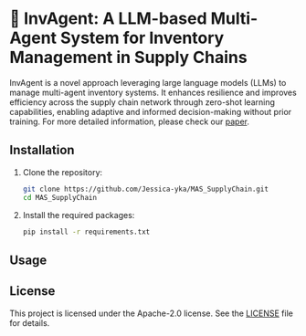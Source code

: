 # :robot: InvAgent: A LLM-based Multi-Agent System for Inventory Management in Supply Chains

InvAgent is a novel approach leveraging large language models (LLMs) to manage multi-agent inventory systems. It enhances resilience and improves efficiency across the supply chain network through zero-shot learning capabilities, enabling adaptive and informed decision-making without prior training. For more detailed information, please check our [paper](https://arxiv.org/abs/2407.11384).

## Installation

1. Clone the repository:

   ```bash
   git clone https://github.com/Jessica-yka/MAS_SupplyChain.git
   cd MAS_SupplyChain
   ```

2. Install the required packages:

   ```bash
   pip install -r requirements.txt
   ```

## Usage

<!-- ### Running Experiments

- To run the AutoGen experiments, use `notebooks/autogen.ipynb`. Note that an `OPENAI_API_KEY` is required as an environment variable.

### Source Code

- The main environment setup is found in `src/env.py`.
- Configure the environment settings in `src/config.py`.
- Implement custom inventory management policies in `src/baseline.py`.
- For specific implementations of IPPO and MAPPO, refer to `src/ippo.py` and `src/mappo.py`, respectively.

## Citation

If you find this repository useful in your research, please consider citing our paper:

```
@article{quan2024invagent,
  title={InvAgent: A Large Language Model based Multi-Agent System for Inventory Management in Supply Chains},
  author={Quan, Yinzhu and Liu, Zefang},
  journal={arXiv preprint arXiv:2407.11384},
  year={2024}
}
```

## Contact Us

For more information or any inquiries, please feel free to [raise an issue](https://github.com/zefang-liu/InvAgent/issues) or [contact us](mailto:yquan9@gatech.edu) directly. -->

## License

This project is licensed under the Apache-2.0 license. See the [LICENSE](LICENSE) file for details.
